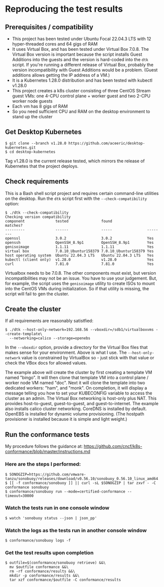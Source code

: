 # Reproducing the test results

## Prerequisites / compatibility

- This project has been tested under Ubuntu Focal 22.04.3 LTS with 12 hyper-threaded cores and 64 gigs of RAM
- It uses Virtual Box, and has been tested under Virtual Box 7.0.8. The Virtual Box version is important because the script installs Guest Additions into the guests and the version is hard-coded into the `dtk` script. If you're running a different release of Virtual Box, probably the version incompatibility with Guest Additions would be a problem. (Guest additions allows getting the IP address of a VM.)
- It is a Kubernetes 1.28.0 distribution and has been tested with kubectl v1.28.0
- This project creates a k8s cluster consisting of three CentOS Stream guest VMs: one 4-CPU control plane + worker guest and two 2-CPU worker node guests
- Each vm has 8 gigs of RAM
- So you need sufficient CPU and RAM on the desktop environment to stand up the cluster 

## Get Desktop Kubernetes

```shell
$ git clone --branch v1.28.0 https://github.com/aceeric/desktop-kubernetes.git
$ cd desktop-kubernetes
```

Tag v1.28.0 is the current release tested, which mirrors the release of Kubernetes that the project deploys.

## Check requirements

This is a Bash shell script project and requires certain command-line utilities on the desktop. Run the `dtk` script first with the `--check-compatibility` option:

```shell
$ ./dtk --check-compatibility
Checking version compatibility
component              tested               found                matches?
---------              ------               -----                --------
openssl                3.0.2                3.0.2                Yes
openssh                OpenSSH_8.9p1        OpenSSH_8.9p1        Yes
genisoimage            1.1.11               1.1.11               Yes
virtual box            7.0.10_Ubuntur158379 7.0.10_Ubuntur158379 Yes
host operating system  Ubuntu 22.04.3 LTS   Ubuntu 22.04.3 LTS   Yes
kubectl (client only)  v1.28.0              v1.28.0              Yes
curl                   7.81.0               7.81.0               Yes
```

Virtualbox needs to be 7.0.8. The other components must exist, but version incompatibilities may not be an issue. You have to use your judgement. But, for example, the script uses the `genisoimage` utility to create ISOs to mount into the CentOS VMs during initialization. So if that utility is missing, the script will fail to gen the cluster. 

## Create the cluster

If all requirements are reasonably satistfied:

```shell
$ ./dtk --host-only-network=192.168.56 --vboxdir=/sdb1/virtualboxvms --create-template\
  --networking=calico --storage=openebs
```

In the `--vboxdir` option, provide a directory for the Virtual Box files that makes sense for your environment. Above is what I use. The `--host-only-network` value is constrained by VirtualBox so - just stick with that value or check the VBox docs for allowed values.

The example above will create the cluster by first creating a template VM named "bingo". It will then clone that template VM into a control plane / worker node VM named "doc". Next it will clone the template into two dedicated workers: "ham", and "monk". On completion, it will display a message telling you how to set your KUBECONFIG variable to access the cluster as an admin. The Virtual Box networking is host-only plus NAT. This provides host-to-guest, guest-to-guest, and guest-to-internet. The example also installs calico cluster networking. CoreDNS is installed by default. OpenEBS is installed for dynamic volume provisioning. (The hostpath provisioner is installed because it is simple and light weight.)

## Run the conformance tests

My procedure follows the guidance at: https://github.com/cncf/k8s-conformance/blob/master/instructions.md

### Here are the steps I performed:

```shell
$ SONOGZIP=https://github.com/vmware-tanzu/sonobuoy/releases/download/v0.56.10/sonobuoy_0.56.10_linux_amd64.tar.gz
$ [[ -f conformance/sonobuoy ]] || curl -sL $SONOGZIP | tar zxvf - -C conformance sonobuoy
$ conformance/sonobuoy run --mode=certified-conformance --timeout=30000
```

###  Watch the tests run in one console window
```
$ watch 'sonobuoy status --json | json_pp'
```

###  Watch the logs as the tests run in another console window
```
$ conformance/sonobuoy logs -f
```

###  Get the test results upon completion
```
$ outfile=$(conformance/sonobuoy retrieve) &&\
  mv $outfile conformance &&\
  rm -rf conformance/results &&\
  mkdir -p conformance/results &&\
  tar xzf conformance/$outfile -C conformance/results
```
